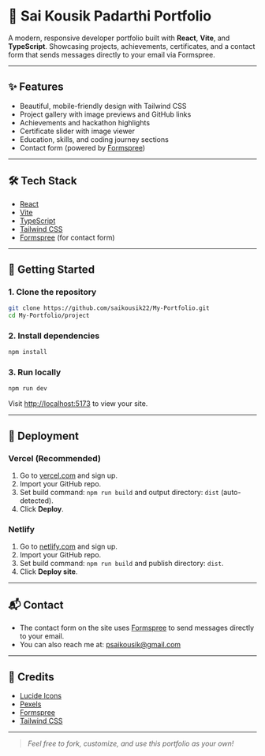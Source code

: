 # 🚀 Sai Kousik Padarthi Portfolio

A modern, responsive developer portfolio built with **React**, **Vite**, and **TypeScript**. Showcasing projects, achievements, certificates, and a contact form that sends messages directly to your email via Formspree.

---

## ✨ Features
- Beautiful, mobile-friendly design with Tailwind CSS
- Project gallery with image previews and GitHub links
- Achievements and hackathon highlights
- Certificate slider with image viewer
- Education, skills, and coding journey sections
- Contact form (powered by [Formspree](https://formspree.io/))

---

## 🛠️ Tech Stack
- [React](https://react.dev/)
- [Vite](https://vitejs.dev/)
- [TypeScript](https://www.typescriptlang.org/)
- [Tailwind CSS](https://tailwindcss.com/)
- [Formspree](https://formspree.io/) (for contact form)

---

## 🚦 Getting Started

### 1. **Clone the repository**
```bash
git clone https://github.com/saikousik22/My-Portfolio.git
cd My-Portfolio/project
```

### 2. **Install dependencies**
```bash
npm install
```

### 3. **Run locally**
```bash
npm run dev
```
Visit [http://localhost:5173](http://localhost:5173) to view your site.

---

## 🚀 Deployment

### **Vercel (Recommended)**
1. Go to [vercel.com](https://vercel.com/) and sign up.
2. Import your GitHub repo.
3. Set build command: `npm run build` and output directory: `dist` (auto-detected).
4. Click **Deploy**.

### **Netlify**
1. Go to [netlify.com](https://netlify.com/) and sign up.
2. Import your GitHub repo.
3. Set build command: `npm run build` and publish directory: `dist`.
4. Click **Deploy site**.

---

## 📬 Contact
- The contact form on the site uses [Formspree](https://formspree.io/) to send messages directly to your email.
- You can also reach me at: [psaikousik@gmail.com](mailto:psaikousik@gmail.com)

---

## 🙏 Credits
- [Lucide Icons](https://lucide.dev/)
- [Pexels](https://pexels.com/) 
- [Formspree](https://formspree.io/)
- [Tailwind CSS](https://tailwindcss.com/)

---

> _Feel free to fork, customize, and use this portfolio as your own!_ 